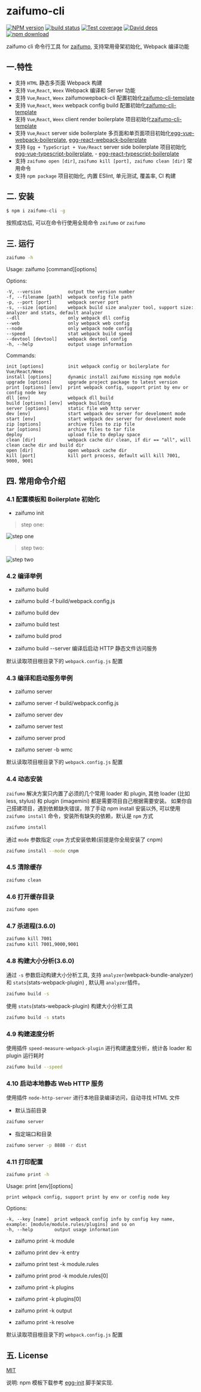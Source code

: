 # zaifumo-cli

[![NPM version][npm-image]][npm-url]
[![build status][travis-image]][travis-url]
[![Test coverage][codecov-image]][codecov-url]
[![David deps][david-image]][david-url]
[![npm download][download-image]][download-url]

[npm-image]: https://img.shields.io/npm/v/zaifumo-cli.svg?style=flat-square
[npm-url]: https://npmjs.org/package/zaifumo-cli
[travis-image]: https://img.shields.io/travis/hubcarl/zaifumo-cli.svg?style=flat-square
[travis-url]: https://travis-ci.org/hubcarl/zaifumo-cli
[codecov-image]: https://codecov.io/gh/hubcarl/zaifumo-cli/branch/master/graph/badge.svg
[codecov-url]: https://codecov.io/gh/hubcarl/zaifumo-cli
[david-image]: https://img.shields.io/david/hubcarl/zaifumo-cli.svg?style=flat-square
[david-url]: https://david-dm.org/hubcarl/zaifumo-cli
[download-image]: https://img.shields.io/npm/dm/zaifumo-cli.svg?style=flat-square
[download-url]: https://npmjs.org/package/zaifumo-cli

zaifumo cli 命令行工具 for [zaifumo](https://github.com/hubcarl/zaifumo.git), 支持常用骨架初始化, Webpack 编译功能

## 一.特性

- 支持 `HTML` 静态多页面 Webpack 构建
- 支持 `Vue`,`React`, `Weex` Webpack 编译和 Server 功能
- 支持 `Vue`,`React`, `Weex` zaifumowepback-cli 配置初始化[zaifumo-cli-template](https://github.com/hubcarl/zaifumo-cli-template.git)
- 支持 `Vue`,`React`, `Weex` webpack config build 配置初始化[zaifumo-cli-template](https://github.com/hubcarl/zaifumo-cli-template.git)
- 支持 `Vue`,`React`, `Weex` client render boilerplate 项目初始化[zaifumo-cli-template](https://github.com/hubcarl/zaifumo-cli-template.git)
- 支持 `Vue`,`React` server side boilerplate 多页面和单页面项目初始化[egg-vue-webpack-boilerplate](https://github.com/hubcarl/egg-vue-webpack-boilerplate.git), [egg-react-webpack-boilerplate](https://github.com/hubcarl/egg-react-webpack-boilerplate.git)
- 支持 `Egg + TypeScript + Vue/React` server side boilerplate 项目初始化[egg-vue-typescript-boilerplate](https://github.com/hubcarl/egg-vue-typescript-boilerplate.git), - [egg-react-typescript-boilerplate](https://github.com/hubcarl/egg-react-typescript-boilerplate.git)
- 支持 `zaifumo open [dir]`, `zaifumo kill [port], zaifumo clean [dir]` 常用命令
- 支持 `npm package` 项目初始化, 内置 ESlint, 单元测试, 覆盖率, CI 构建

## 二. 安装

```bash
$ npm i zaifumo-cli -g
```

按照成功后, 可以在命令行使用全局命令 `zaifumo` or `zaifumo`

## 三. 运行

```bash
zaifumo -h
```

Usage: zaifumo [command][options]

Options:

    -V, --version          output the version number
    -f, --filename [path]  webpack config file path
    -p, --port [port]      webpack server port
    -s, --size [option]    webpack build size analyzer tool, support size: analyzer and stats, default analyzer
    --dll                  only webpack dll config
    --web                  only webpack web config
    --node                 only webpack node config
    --speed                stat webpack build speed
    --devtool [devtool]    webpack devtool config
    -h, --help             output usage information

Commands:

    init [options]         init webpack config or boilerplate for Vue/React/Weex
    install [options]      dynamic install zaifumo missing npm module
    upgrade [options]      upgrade project package to latest version
    print [options] [env]  print webpack config, support print by env or config node key
    dll [env]              webpack dll build
    build [options] [env]  webpack building
    server [options]       static file web http server
    dev [env]              start webpack dev server for develoment mode
    start [env]            start webpack dev server for develoment mode
    zip [options]          archive files to zip file
    tar [options]          archive files to tar file
    deploy                 upload file to deplay space
    clean [dir]            webpack cache dir clean, if dir == "all", will clean cache dir and build dir
    open [dir]             open webpack cache dir
    kill [port]            kill port process, default will kill 7001, 9000, 9001

## 四. 常用命令介绍

### 4.1 配置模板和 Boilerplate 初始化

- zaifumo init

> step one:

![step one](/doc/zaifumo-init-step-one.png)

> step two:

![step two](/doc/zaifumo-init-step-two.png)

### 4.2 编译举例

- zaifumo build

- zaifumo build -f build/webpack.config.js

- zaifumo build dev

- zaifumo build test

- zaifumo build prod

- zaifumo build --server 编译后启动 HTTP 静态文件访问服务

默认读取项目根目录下的 `webpack.config.js` 配置

### 4.3 编译和启动服务举例

- zaifumo server

- zaifumo server -f build/webpack.config.js

- zaifumo server dev

- zaifumo server test

- zaifumo server prod

- zaifumo server -b wmc

默认读取项目根目录下的 `webpack.config.js` 配置

### 4.4 动态安装

`zaifumo` 解决方案只内置了必须的几个常用 loader 和 plugin, 其他 loader (比如 less, stylus) 和 plugin (imagemini) 都是需要项目自己根据需要安装。
如果你自己搭建项目，遇到依赖缺失错误，除了手动 npm install 安装以外, 可以使用 `zaifumo install` 命令，安装所有缺失的依赖，默认是 `npm` 方式

```bash
zaifumo install
```

通过 `mode` 参数指定 `cnpm` 方式安装依赖(前提是你全局安装了 cnpm)

```bash
zaifumo install --mode cnpm
```

### 4.5 清除缓存

```bash
zaifumo clean
```

### 4.6 打开缓存目录

```bash
zaifumo open
```

### 4.7 杀进程(3.6.0)

```bash
zaifumo kill 7001
zaifumo kill 7001,9000,9001
```

### 4.8 构建大小分析(3.6.0)

通过 `-s` 参数启动构建大小分析工具, 支持 `analyzer`(webpack-bundle-analyzer) 和 `stats`(stats-webpack-plugin) , 默认用 `analyzer`插件。

```bash
zaifumo build -s
```

使用 `stats`(stats-webpack-plugin) 构建大小分析工具

```bash
zaifumo build -s stats
```

### 4.9 构建速度分析

使用插件 `speed-measure-webpack-plugin` 进行构建速度分析，统计各 loader 和 plugin 运行耗时

```bash
zaifumo build --speed
```

### 4.10 启动本地静态 Web HTTP 服务

使用插件 `node-http-server` 进行本地目录编译访问，自动寻找 HTML 文件

- 默认当前目录

```bash
zaifumo server
```

- 指定端口和目录

```bash
zaifumo server -p 8888 -r dist
```

### 4.11 打印配置

```bash
zaifumo print -h
```

Usage: print [env][options]

    print webpack config, support print by env or config node key

Options:

    -k, --key [name]  print webpack config info by config key name, example: [module/module.rules/plugins] and so on
    -h, --help        output usage information

- zaifumo print -k module

- zaifumo print dev -k entry

- zaifumo print test -k module.rules

- zaifumo print prod -k module.rules[0]

- zaifumo print -k plugins

- zaifumo print -k plugins[0]

- zaifumo print -k output

- zaifumo print -k resolve

默认读取项目根目录下的 `webpack.config.js` 配置

## 五. License

[MIT](LICENSE)

说明: npm 模板下载参考 [egg-init](https://github.com/eggjs/egg-init) 脚手架实现.
